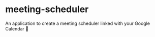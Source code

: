 # meeting-scheduler
An application to create a meeting scheduler linked with your Google Calendar 📅
